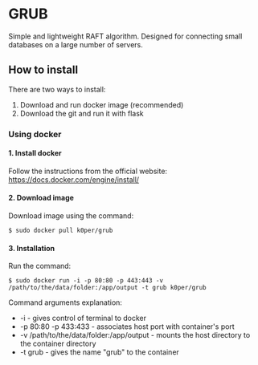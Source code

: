 # GRUB

Simple and lightweight RAFT algorithm. Designed for connecting small databases on a large number of servers.

## How to install 
There are two ways to install:
  1. Download and run docker image (recommended)
  2. Download the git and run it with flask
 
### Using docker

#### 1. Install docker
Follow the instructions from the official website: https://docs.docker.com/engine/install/

#### 2. Download image
Download image using the command:
  
    $ sudo docker pull k0per/grub
  
#### 3. Installation
Run the command:

    $ sudo docker run -i -p 80:80 -p 443:443 -v /path/to/the/data/folder:/app/output -t grub k0per/grub
    
Command arguments explanation: 
    
* -i - gives control of terminal to docker
* -p 80:80 -p 433:433 - associates host port with container's port
* -v /path/to/the/data/folder:/app/output - mounts the host directory to the container directory
* -t grub - gives the name "grub" to the container
    
